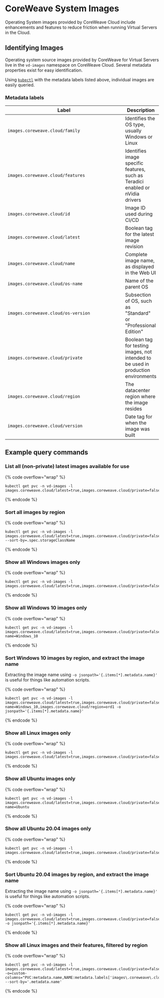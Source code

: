 # CoreWeave System Images

Operating System images provided by CoreWeave Cloud include enhancements and features to reduce friction when running Virtual Servers in the Cloud.

## Identifying Images

Operating system source images provided by CoreWeave for Virtual Servers live in the `vd-images` namespace on CoreWeave Cloud. Several metadata properties exist for easy identification.

Using [`kubectl`](../../coreweave-kubernetes/getting-started.md#install-kubernetes-command-line-tools) with the metadata labels listed above, individual images are easily queried.

### Metadata labels

<table><thead><tr><th width="389">Label</th><th>Description</th></tr></thead><tbody><tr><td><code>images.coreweave.cloud/family</code></td><td>Identifies the OS type, usually Windows or Linux</td></tr><tr><td><code>images.coreweave.cloud/features</code></td><td>Identifies image specific features, such as Teradici enabled or nVidia drivers</td></tr><tr><td><code>images.coreweave.cloud/id</code></td><td>Image ID used during CI/CD</td></tr><tr><td><code>images.coreweave.cloud/latest</code></td><td>Boolean tag for the latest image revision</td></tr><tr><td><code>images.coreweave.cloud/name</code></td><td>Complete image name, as displayed in the Web UI</td></tr><tr><td><code>images.coreweave.cloud/os-name</code></td><td>Name of the parent OS</td></tr><tr><td><code>images.coreweave.cloud/os-version</code></td><td>Subsection of OS, such as "Standard" or "Professional Edition"</td></tr><tr><td><code>images.coreweave.cloud/private</code></td><td>Boolean tag for testing images, not intended to be used in production environments</td></tr><tr><td><code>images.coreweave.cloud/region</code></td><td>The datacenter region where the image resides</td></tr><tr><td><code>images.coreweave.cloud/version</code></td><td>Date tag for when the image was built</td></tr></tbody></table>

## Example query commands

### List all (non-private) latest images available for use

{% code overflow="wrap" %}
```shell
kubectl get pvc -n vd-images -l images.coreweave.cloud/latest=true,images.coreweave.cloud/private=false
```
{% endcode %}

### Sort all images by **region**

{% code overflow="wrap" %}
```shell
kubectl get pvc -n vd-images -l images.coreweave.cloud/latest=true,images.coreweave.cloud/private=false --sort-by=.spec.storageClassName
```
{% endcode %}

### Show all **Windows images** only

{% code overflow="wrap" %}
```shell
kubectl get pvc -n vd-images -l images.coreweave.cloud/latest=true,images.coreweave.cloud/private=false,images.coreweave.cloud/family=windows
```
{% endcode %}

### Show all **Windows 10 images** only

{% code overflow="wrap" %}
```shell
kubectl get pvc -n vd-images -l images.coreweave.cloud/latest=true,images.coreweave.cloud/private=false,images.coreweave.cloud/os-name=Windows_10
```
{% endcode %}

### Sort Windows 10 images by region, and extract the image name

Extracting the image name using `-o jsonpath='{.items[*].metadata.name}'` is useful for things like automation scripts.

{% code overflow="wrap" %}
```shell
kubectl get pvc -n vd-images -l images.coreweave.cloud/latest=true,images.coreweave.cloud/private=false,images.coreweave.cloud/os-name=Windows_10,images.coreweave.cloud/region=ord1 -o jsonpath='{.items[*].metadata.name}'
```
{% endcode %}

### Show all **Linux images** only

{% code overflow="wrap" %}
```shell
kubectl get pvc -n vd-images -l images.coreweave.cloud/latest=true,images.coreweave.cloud/private=false,images.coreweave.cloud/family=linux
```
{% endcode %}

### Show all **Ubuntu images** only

{% code overflow="wrap" %}
```shell
kubectl get pvc -n vd-images -l images.coreweave.cloud/latest=true,images.coreweave.cloud/private=false,images.coreweave.cloud/os-name=Ubuntu
```
{% endcode %}

### Show all **Ubuntu 20.04** **images** only

{% code overflow="wrap" %}
```shell
kubectl get pvc -n vd-images -l images.coreweave.cloud/latest=true,images.coreweave.cloud/private=false,images.coreweave.cloud/name=Ubuntu_20.04
```
{% endcode %}

### Sort Ubuntu 20.04 images by region, and extract the image name

Extracting the image name using `-o jsonpath='{.items[*].metadata.name}'` is useful for things like automation scripts.

{% code overflow="wrap" %}
```shell
kubectl get pvc -n vd-images -l images.coreweave.cloud/latest=true,images.coreweave.cloud/private=false,images.coreweave.cloud/name=Ubuntu_20.04,images.coreweave.cloud/region=ord1 -o jsonpath='{.items[*].metadata.name}'
```
{% endcode %}

### Show all **Linux images** and **their features**, filtered by **region**

{% code overflow="wrap" %}
```shell
kubectl get pvc -n vd-images -l images.coreweave.cloud/latest=true,images.coreweave.cloud/private=false,images.coreweave.cloud/family=linux,images.coreweave.cloud/region=ord1 -o=custom-columns="PVC:metadata.name,NAME:metadata.labels['images\.coreweave\.cloud\/name'],FEATURES:metadata.labels['images\.coreweave\.cloud\/features'],SIZE:status.capacity.storage,STORAGECLASS:.spec.storageClassName" --sort-by='.metadata.name'
```
{% endcode %}
